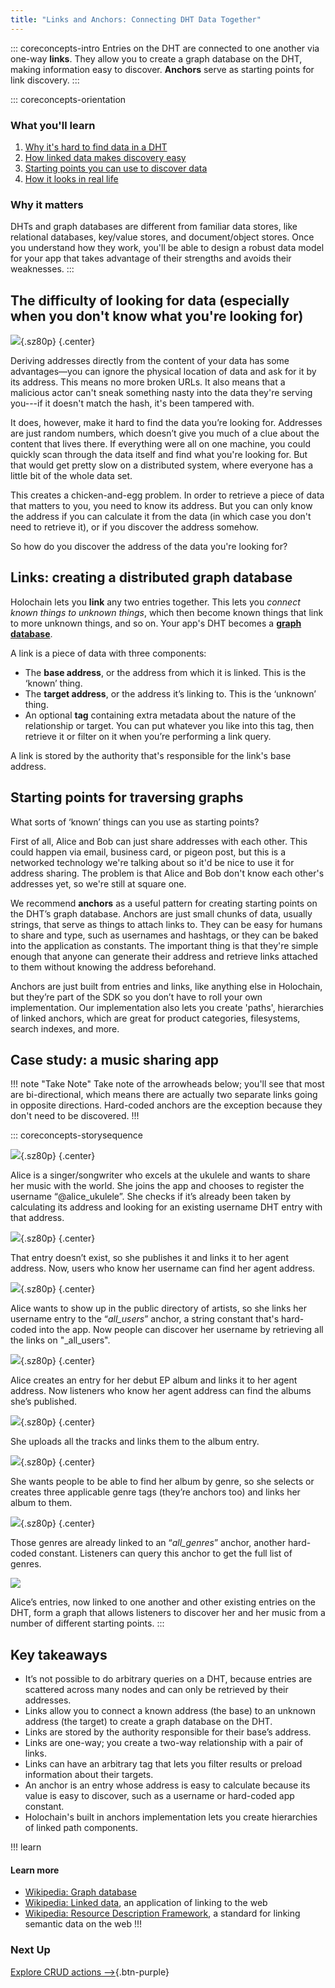 ```yaml
---
title: "Links and Anchors: Connecting DHT Data Together"
---
```


::: coreconcepts-intro
Entries on the DHT are connected to one another via one-way **links**. They allow you to create a graph database on the DHT, making information easy to discover. **Anchors** serve as starting points for link discovery.
:::

::: coreconcepts-orientation
### <i class="fas fa-thunderstorm"></i> What you'll learn

1. [Why it's hard to find data in a DHT](#the-difficulty-of-looking-for-data-especially-when-you-dont-know-what-youre-looking-for)
2. [How linked data makes discovery easy](#links-creating-a-distributed-graph-database)
3. [Starting points you can use to discover data](#starting-points-for-traversing-graphs)
4. [How it looks in real life](#case-study-a-music-sharing-app)

### <i class="far fa-atom"></i> Why it matters

DHTs and graph databases are different from familiar data stores, like relational databases, key/value stores, and document/object stores. Once you understand how they work, you'll be able to design a robust data model for your app that takes advantage of their strengths and avoids their weaknesses.
:::

## The difficulty of looking for data (especially when you don't know what you're looking for)

![](/assets/img/concepts/5.1-links.png){.sz80p} {.center}

Deriving addresses directly from the content of your data has some advantages—you can ignore the physical location of data and ask for it by its address. This means no more broken URLs. It also means that a malicious actor can't sneak something nasty into the data they're serving you---if it doesn't match the hash, it's been tampered with.

It does, however, make it hard to find the data you’re looking for. Addresses are just random numbers, which doesn’t give you much of a clue about the content that lives there. If everything were all on one machine, you could quickly scan through the data itself and find what you're looking for. But that would get pretty slow on a distributed system, where everyone has a little bit of the whole data set.

This creates a chicken-and-egg problem. In order to retrieve a piece of data that matters to you, you need to know its address. But you can only know the address if you can calculate it from the data (in which case you don't need to retrieve it), or if you discover the address somehow.

So how do you discover the address of the data you're looking for?

## Links: creating a distributed graph database

Holochain lets you **link** any two entries together. This lets you _connect known things to unknown things_, which then become known things that link to more unknown things, and so on. Your app's DHT becomes a [**graph database**](https://en.wikipedia.org/wiki/Graph_database).

A link is a piece of data with three components:

* The **base address**, or the address from which it is linked. This is the ‘known’ thing.
* The **target address**, or the address it’s linking to. This is the ‘unknown’ thing.
* An optional **tag** containing extra metadata about the nature of the relationship or target. You can put whatever you like into this tag, then retrieve it or filter on it when you’re performing a link query.

A link is stored by the authority that's responsible for the link's base address.

## Starting points for traversing graphs

What sorts of ‘known’ things can you use as starting points?

First of all, Alice and Bob can just share addresses with each other. This could happen via email, business card, or pigeon post, but this is a networked technology we're talking about so it'd be nice to use it for address sharing. The problem is that Alice and Bob don't know each other's addresses yet, so we're still at square one.

We recommend **anchors** as a useful pattern for creating starting points on the DHT’s graph database. Anchors are just small chunks of data, usually strings, that serve as things to attach links to. They can be easy for humans to share and type, such as usernames and hashtags, or they can be baked into the application as constants. The important thing is that they're simple enough that anyone can generate their address and retrieve links attached to them without knowing the address beforehand.

Anchors are just built from entries and links, like anything else in Holochain, but they’re part of the SDK so you don’t have to roll your own implementation. Our implementation also lets you create 'paths', hierarchies of linked anchors, which are great for product categories, filesystems, search indexes, and more.

## Case study: a music sharing app

!!! note "Take Note"
    Take note of the arrowheads below; you'll see that most are bi-directional, which means there are actually two separate links going in opposite directions. Hard-coded anchors are the exception because they don't need to be discovered.
!!!

::: coreconcepts-storysequence 

![](/assets/img/concepts/5.2-alice.png){.sz80p} {.center}

Alice is a singer/songwriter who excels at the ukulele and wants to share her music with the world. She joins the app and chooses to register the username “@alice_ukulele”. She checks if it’s already been taken by calculating its address and looking for an existing username DHT entry with that address.

![](/assets/img/concepts/5.3-alice-username.png){.sz80p} {.center}

That entry doesn’t exist, so she publishes it and links it to her agent address. Now, users who know her username can find her agent address.

![](/assets/img/concepts/5.4-usernames-anchor.png){.sz80p} {.center}

Alice wants to show up in the public directory of artists, so she links her username entry to the “_all_users_” anchor, a string constant that's hard-coded into the app. Now people can discover her username by retrieving all the links on "_all_users".

![](/assets/img/concepts/5.5-alice-album.png){.sz80p} {.center}

Alice creates an entry for her debut EP album and links it to her agent address. Now listeners who know her agent address can find the albums she’s published.

![](/assets/img/concepts/5.6-album-tracks.png){.sz80p} {.center}

She uploads all the tracks and links them to the album entry.

![](/assets/img/concepts/5.7-album-genres.png){.sz80p} {.center}

 She wants people to be able to find her album by genre, so she selects or creates three applicable genre tags (they’re anchors too) and links her album to them.

![](/assets/img/concepts/5.8-genres-anchor.png){.sz80p} {.center}

Those genres are already linked to an “_all_genres_” anchor, another hard-coded constant. Listeners can query this anchor to get the full list of genres.

![](/assets/img/concepts/5.9-graph-database.png)

Alice’s entries, now linked to one another and other existing entries on the DHT, form a graph that allows listeners to discover her and her music from a number of different starting points.
:::

## Key takeaways

* It’s not possible to do arbitrary queries on a DHT, because entries are scattered across many nodes and can only be retrieved by their addresses.
* Links allow you to connect a known address (the base) to an unknown address (the target) to create a graph database on the DHT.
* Links are stored by the authority responsible for their base’s address.
* Links are one-way; you create a two-way relationship with a pair of links.
* Links can have an arbitrary tag that lets you filter results or preload information about their targets.
* An anchor is an entry whose address is easy to calculate because its value is easy to discover, such as a username or hard-coded app constant.
* Holochain's built in anchors implementation lets you create hierarchies of linked path components.


!!! learn 
#### Learn more

* [Wikipedia: Graph database](https://en.wikipedia.org/wiki/Graph_database)
* [Wikipedia: Linked data](https://en.wikipedia.org/wiki/Linked_data), an application of linking to the web
* [Wikipedia: Resource Description Framework](https://en.wikipedia.org/wiki/Resource_Description_Framework), a standard for linking semantic data on the web
!!!

### Next Up 

[Explore CRUD actions —>](../6_crud_actions/){.btn-purple} 